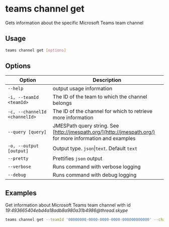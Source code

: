 # teams channel get

Gets information about the specific Microsoft Teams team channel

## Usage

```sh
teams channel get [options]
```

## Options

Option|Description
------|-----------
`--help`| output usage information
`-i, --teamId <teamId>`|The ID of the team to which the channel belongs
`-c, --channelId <channelId>`|The ID of the channel for which to retrieve more information
`--query [query]`|JMESPath query string. See [http://jmespath.org/](http://jmespath.org/) for more information and examples
`-o, --output [output]`|Output type. `json`&#x7c;`text`. Default `text`
`--pretty`|Prettifies `json` output
`--verbose`|Runs command with verbose logging
`--debug`|Runs command with debug logging

## Examples
  
Get information about Microsoft Teams team channel with id _19:493665404ebd4a18adb8a980a31b4986@thread.skype_

```sh
teams channel get --teamId '00000000-0000-0000-0000-000000000000' --channelId '19:493665404ebd4a18adb8a980a31b4986@thread.skype'
```
